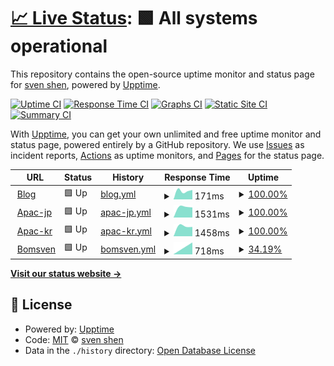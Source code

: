 # [📈 Live Status](https://status.svenshen.com): <!--live status--> **🟩 All systems operational**

This repository contains the open-source uptime monitor and status page for [sven shen](https://www.svenshen.com), powered by [Upptime](https://github.com/upptime/upptime).

[![Uptime CI](https://github.com/sven0219/statusPages/workflows/Uptime%20CI/badge.svg)](https://github.com/sven0219/statusPages/actions?query=workflow%3A%22Uptime+CI%22)
[![Response Time CI](https://github.com/sven0219/statusPages/workflows/Response%20Time%20CI/badge.svg)](https://github.com/sven0219/statusPages/actions?query=workflow%3A%22Response+Time+CI%22)
[![Graphs CI](https://github.com/sven0219/statusPages/workflows/Graphs%20CI/badge.svg)](https://github.com/sven0219/statusPages/actions?query=workflow%3A%22Graphs+CI%22)
[![Static Site CI](https://github.com/sven0219/statusPages/workflows/Static%20Site%20CI/badge.svg)](https://github.com/sven0219/statusPages/actions?query=workflow%3A%22Static+Site+CI%22)
[![Summary CI](https://github.com/sven0219/statusPages/workflows/Summary%20CI/badge.svg)](https://github.com/sven0219/statusPages/actions?query=workflow%3A%22Summary+CI%22)

With [Upptime](https://upptime.js.org), you can get your own unlimited and free uptime monitor and status page, powered entirely by a GitHub repository. We use [Issues](https://github.com/sven0219/statusPages/issues) as incident reports, [Actions](https://github.com/sven0219/statusPages/actions) as uptime monitors, and [Pages](https://status.svenshen.com) for the status page.

<!--start: status pages-->
<!-- This summary is generated by Upptime (https://github.com/upptime/upptime) -->
<!-- Do not edit this manually, your changes will be overwritten -->
<!-- prettier-ignore -->
| URL | Status | History | Response Time | Uptime |
| --- | ------ | ------- | ------------- | ------ |
| <img alt="" src="https://favicons.githubusercontent.com/www.svenshen.com" height="13"> [Blog](https://www.svenshen.com) | 🟩 Up | [blog.yml](https://github.com/sven0219/statusPages/commits/HEAD/history/blog.yml) | <details><summary><img alt="Response time graph" src="./graphs/blog/response-time-week.png" height="20"> 171ms</summary><br><a href="https://status.svenshen.com/history/blog"><img alt="Response time 171" src="https://img.shields.io/endpoint?url=https%3A%2F%2Fraw.githubusercontent.com%2Fsven0219%2FstatusPages%2FHEAD%2Fapi%2Fblog%2Fresponse-time.json"></a><br><a href="https://status.svenshen.com/history/blog"><img alt="24-hour response time 171" src="https://img.shields.io/endpoint?url=https%3A%2F%2Fraw.githubusercontent.com%2Fsven0219%2FstatusPages%2FHEAD%2Fapi%2Fblog%2Fresponse-time-day.json"></a><br><a href="https://status.svenshen.com/history/blog"><img alt="7-day response time 171" src="https://img.shields.io/endpoint?url=https%3A%2F%2Fraw.githubusercontent.com%2Fsven0219%2FstatusPages%2FHEAD%2Fapi%2Fblog%2Fresponse-time-week.json"></a><br><a href="https://status.svenshen.com/history/blog"><img alt="30-day response time 171" src="https://img.shields.io/endpoint?url=https%3A%2F%2Fraw.githubusercontent.com%2Fsven0219%2FstatusPages%2FHEAD%2Fapi%2Fblog%2Fresponse-time-month.json"></a><br><a href="https://status.svenshen.com/history/blog"><img alt="1-year response time 171" src="https://img.shields.io/endpoint?url=https%3A%2F%2Fraw.githubusercontent.com%2Fsven0219%2FstatusPages%2FHEAD%2Fapi%2Fblog%2Fresponse-time-year.json"></a></details> | <details><summary><a href="https://status.svenshen.com/history/blog">100.00%</a></summary><a href="https://status.svenshen.com/history/blog"><img alt="All-time uptime 100.00%" src="https://img.shields.io/endpoint?url=https%3A%2F%2Fraw.githubusercontent.com%2Fsven0219%2FstatusPages%2FHEAD%2Fapi%2Fblog%2Fuptime.json"></a><br><a href="https://status.svenshen.com/history/blog"><img alt="24-hour uptime 100.00%" src="https://img.shields.io/endpoint?url=https%3A%2F%2Fraw.githubusercontent.com%2Fsven0219%2FstatusPages%2FHEAD%2Fapi%2Fblog%2Fuptime-day.json"></a><br><a href="https://status.svenshen.com/history/blog"><img alt="7-day uptime 100.00%" src="https://img.shields.io/endpoint?url=https%3A%2F%2Fraw.githubusercontent.com%2Fsven0219%2FstatusPages%2FHEAD%2Fapi%2Fblog%2Fuptime-week.json"></a><br><a href="https://status.svenshen.com/history/blog"><img alt="30-day uptime 100.00%" src="https://img.shields.io/endpoint?url=https%3A%2F%2Fraw.githubusercontent.com%2Fsven0219%2FstatusPages%2FHEAD%2Fapi%2Fblog%2Fuptime-month.json"></a><br><a href="https://status.svenshen.com/history/blog"><img alt="1-year uptime 100.00%" src="https://img.shields.io/endpoint?url=https%3A%2F%2Fraw.githubusercontent.com%2Fsven0219%2FstatusPages%2FHEAD%2Fapi%2Fblog%2Fuptime-year.json"></a></details>
| <img alt="" src="https://favicons.githubusercontent.com/hiltonhotels.jp" height="13"> [Apac-jp](https://hiltonhotels.jp) | 🟩 Up | [apac-jp.yml](https://github.com/sven0219/statusPages/commits/HEAD/history/apac-jp.yml) | <details><summary><img alt="Response time graph" src="./graphs/apac-jp/response-time-week.png" height="20"> 1531ms</summary><br><a href="https://status.svenshen.com/history/apac-jp"><img alt="Response time 1531" src="https://img.shields.io/endpoint?url=https%3A%2F%2Fraw.githubusercontent.com%2Fsven0219%2FstatusPages%2FHEAD%2Fapi%2Fapac-jp%2Fresponse-time.json"></a><br><a href="https://status.svenshen.com/history/apac-jp"><img alt="24-hour response time 1531" src="https://img.shields.io/endpoint?url=https%3A%2F%2Fraw.githubusercontent.com%2Fsven0219%2FstatusPages%2FHEAD%2Fapi%2Fapac-jp%2Fresponse-time-day.json"></a><br><a href="https://status.svenshen.com/history/apac-jp"><img alt="7-day response time 1531" src="https://img.shields.io/endpoint?url=https%3A%2F%2Fraw.githubusercontent.com%2Fsven0219%2FstatusPages%2FHEAD%2Fapi%2Fapac-jp%2Fresponse-time-week.json"></a><br><a href="https://status.svenshen.com/history/apac-jp"><img alt="30-day response time 1531" src="https://img.shields.io/endpoint?url=https%3A%2F%2Fraw.githubusercontent.com%2Fsven0219%2FstatusPages%2FHEAD%2Fapi%2Fapac-jp%2Fresponse-time-month.json"></a><br><a href="https://status.svenshen.com/history/apac-jp"><img alt="1-year response time 1531" src="https://img.shields.io/endpoint?url=https%3A%2F%2Fraw.githubusercontent.com%2Fsven0219%2FstatusPages%2FHEAD%2Fapi%2Fapac-jp%2Fresponse-time-year.json"></a></details> | <details><summary><a href="https://status.svenshen.com/history/apac-jp">100.00%</a></summary><a href="https://status.svenshen.com/history/apac-jp"><img alt="All-time uptime 100.00%" src="https://img.shields.io/endpoint?url=https%3A%2F%2Fraw.githubusercontent.com%2Fsven0219%2FstatusPages%2FHEAD%2Fapi%2Fapac-jp%2Fuptime.json"></a><br><a href="https://status.svenshen.com/history/apac-jp"><img alt="24-hour uptime 100.00%" src="https://img.shields.io/endpoint?url=https%3A%2F%2Fraw.githubusercontent.com%2Fsven0219%2FstatusPages%2FHEAD%2Fapi%2Fapac-jp%2Fuptime-day.json"></a><br><a href="https://status.svenshen.com/history/apac-jp"><img alt="7-day uptime 100.00%" src="https://img.shields.io/endpoint?url=https%3A%2F%2Fraw.githubusercontent.com%2Fsven0219%2FstatusPages%2FHEAD%2Fapi%2Fapac-jp%2Fuptime-week.json"></a><br><a href="https://status.svenshen.com/history/apac-jp"><img alt="30-day uptime 100.00%" src="https://img.shields.io/endpoint?url=https%3A%2F%2Fraw.githubusercontent.com%2Fsven0219%2FstatusPages%2FHEAD%2Fapi%2Fapac-jp%2Fuptime-month.json"></a><br><a href="https://status.svenshen.com/history/apac-jp"><img alt="1-year uptime 100.00%" src="https://img.shields.io/endpoint?url=https%3A%2F%2Fraw.githubusercontent.com%2Fsven0219%2FstatusPages%2FHEAD%2Fapi%2Fapac-jp%2Fuptime-year.json"></a></details>
| <img alt="" src="https://favicons.githubusercontent.com/hilton.co.kr" height="13"> [Apac-kr](http://hilton.co.kr) | 🟩 Up | [apac-kr.yml](https://github.com/sven0219/statusPages/commits/HEAD/history/apac-kr.yml) | <details><summary><img alt="Response time graph" src="./graphs/apac-kr/response-time-week.png" height="20"> 1458ms</summary><br><a href="https://status.svenshen.com/history/apac-kr"><img alt="Response time 1458" src="https://img.shields.io/endpoint?url=https%3A%2F%2Fraw.githubusercontent.com%2Fsven0219%2FstatusPages%2FHEAD%2Fapi%2Fapac-kr%2Fresponse-time.json"></a><br><a href="https://status.svenshen.com/history/apac-kr"><img alt="24-hour response time 1458" src="https://img.shields.io/endpoint?url=https%3A%2F%2Fraw.githubusercontent.com%2Fsven0219%2FstatusPages%2FHEAD%2Fapi%2Fapac-kr%2Fresponse-time-day.json"></a><br><a href="https://status.svenshen.com/history/apac-kr"><img alt="7-day response time 1458" src="https://img.shields.io/endpoint?url=https%3A%2F%2Fraw.githubusercontent.com%2Fsven0219%2FstatusPages%2FHEAD%2Fapi%2Fapac-kr%2Fresponse-time-week.json"></a><br><a href="https://status.svenshen.com/history/apac-kr"><img alt="30-day response time 1458" src="https://img.shields.io/endpoint?url=https%3A%2F%2Fraw.githubusercontent.com%2Fsven0219%2FstatusPages%2FHEAD%2Fapi%2Fapac-kr%2Fresponse-time-month.json"></a><br><a href="https://status.svenshen.com/history/apac-kr"><img alt="1-year response time 1458" src="https://img.shields.io/endpoint?url=https%3A%2F%2Fraw.githubusercontent.com%2Fsven0219%2FstatusPages%2FHEAD%2Fapi%2Fapac-kr%2Fresponse-time-year.json"></a></details> | <details><summary><a href="https://status.svenshen.com/history/apac-kr">100.00%</a></summary><a href="https://status.svenshen.com/history/apac-kr"><img alt="All-time uptime 100.00%" src="https://img.shields.io/endpoint?url=https%3A%2F%2Fraw.githubusercontent.com%2Fsven0219%2FstatusPages%2FHEAD%2Fapi%2Fapac-kr%2Fuptime.json"></a><br><a href="https://status.svenshen.com/history/apac-kr"><img alt="24-hour uptime 100.00%" src="https://img.shields.io/endpoint?url=https%3A%2F%2Fraw.githubusercontent.com%2Fsven0219%2FstatusPages%2FHEAD%2Fapi%2Fapac-kr%2Fuptime-day.json"></a><br><a href="https://status.svenshen.com/history/apac-kr"><img alt="7-day uptime 100.00%" src="https://img.shields.io/endpoint?url=https%3A%2F%2Fraw.githubusercontent.com%2Fsven0219%2FstatusPages%2FHEAD%2Fapi%2Fapac-kr%2Fuptime-week.json"></a><br><a href="https://status.svenshen.com/history/apac-kr"><img alt="30-day uptime 100.00%" src="https://img.shields.io/endpoint?url=https%3A%2F%2Fraw.githubusercontent.com%2Fsven0219%2FstatusPages%2FHEAD%2Fapi%2Fapac-kr%2Fuptime-month.json"></a><br><a href="https://status.svenshen.com/history/apac-kr"><img alt="1-year uptime 100.00%" src="https://img.shields.io/endpoint?url=https%3A%2F%2Fraw.githubusercontent.com%2Fsven0219%2FstatusPages%2FHEAD%2Fapi%2Fapac-kr%2Fuptime-year.json"></a></details>
| <img alt="" src="https://favicons.githubusercontent.com/gitlab.bomsven.cn" height="13"> [Bomsven](http://gitlab.bomsven.cn) | 🟩 Up | [bomsven.yml](https://github.com/sven0219/statusPages/commits/HEAD/history/bomsven.yml) | <details><summary><img alt="Response time graph" src="./graphs/bomsven/response-time-week.png" height="20"> 718ms</summary><br><a href="https://status.svenshen.com/history/bomsven"><img alt="Response time 718" src="https://img.shields.io/endpoint?url=https%3A%2F%2Fraw.githubusercontent.com%2Fsven0219%2FstatusPages%2FHEAD%2Fapi%2Fbomsven%2Fresponse-time.json"></a><br><a href="https://status.svenshen.com/history/bomsven"><img alt="24-hour response time 718" src="https://img.shields.io/endpoint?url=https%3A%2F%2Fraw.githubusercontent.com%2Fsven0219%2FstatusPages%2FHEAD%2Fapi%2Fbomsven%2Fresponse-time-day.json"></a><br><a href="https://status.svenshen.com/history/bomsven"><img alt="7-day response time 718" src="https://img.shields.io/endpoint?url=https%3A%2F%2Fraw.githubusercontent.com%2Fsven0219%2FstatusPages%2FHEAD%2Fapi%2Fbomsven%2Fresponse-time-week.json"></a><br><a href="https://status.svenshen.com/history/bomsven"><img alt="30-day response time 718" src="https://img.shields.io/endpoint?url=https%3A%2F%2Fraw.githubusercontent.com%2Fsven0219%2FstatusPages%2FHEAD%2Fapi%2Fbomsven%2Fresponse-time-month.json"></a><br><a href="https://status.svenshen.com/history/bomsven"><img alt="1-year response time 718" src="https://img.shields.io/endpoint?url=https%3A%2F%2Fraw.githubusercontent.com%2Fsven0219%2FstatusPages%2FHEAD%2Fapi%2Fbomsven%2Fresponse-time-year.json"></a></details> | <details><summary><a href="https://status.svenshen.com/history/bomsven">34.19%</a></summary><a href="https://status.svenshen.com/history/bomsven"><img alt="All-time uptime 34.19%" src="https://img.shields.io/endpoint?url=https%3A%2F%2Fraw.githubusercontent.com%2Fsven0219%2FstatusPages%2FHEAD%2Fapi%2Fbomsven%2Fuptime.json"></a><br><a href="https://status.svenshen.com/history/bomsven"><img alt="24-hour uptime 34.19%" src="https://img.shields.io/endpoint?url=https%3A%2F%2Fraw.githubusercontent.com%2Fsven0219%2FstatusPages%2FHEAD%2Fapi%2Fbomsven%2Fuptime-day.json"></a><br><a href="https://status.svenshen.com/history/bomsven"><img alt="7-day uptime 34.19%" src="https://img.shields.io/endpoint?url=https%3A%2F%2Fraw.githubusercontent.com%2Fsven0219%2FstatusPages%2FHEAD%2Fapi%2Fbomsven%2Fuptime-week.json"></a><br><a href="https://status.svenshen.com/history/bomsven"><img alt="30-day uptime 34.19%" src="https://img.shields.io/endpoint?url=https%3A%2F%2Fraw.githubusercontent.com%2Fsven0219%2FstatusPages%2FHEAD%2Fapi%2Fbomsven%2Fuptime-month.json"></a><br><a href="https://status.svenshen.com/history/bomsven"><img alt="1-year uptime 34.19%" src="https://img.shields.io/endpoint?url=https%3A%2F%2Fraw.githubusercontent.com%2Fsven0219%2FstatusPages%2FHEAD%2Fapi%2Fbomsven%2Fuptime-year.json"></a></details>

<!--end: status pages-->

[**Visit our status website →**](https://status.svenshen.com)

## 📄 License

- Powered by: [Upptime](https://github.com/upptime/upptime)
- Code: [MIT](./LICENSE) © [sven shen](https://www.svenshen.com)
- Data in the `./history` directory: [Open Database License](https://opendatacommons.org/licenses/odbl/1-0/)
